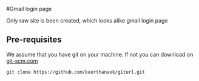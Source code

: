 #Gmail login page

 Only raw site is been created, which looks alike gmail login page

## Pre-requisites

We assume that you have git on your machine. If not you can download on [git-scm.com](https://git-scm.com/downloads)

`git clone https://github.com/keerthanaek/giturl.git`


